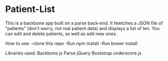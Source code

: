 # Patient-List
This is a backbone app built on a parse back-end. It fewtches a JSON file of "patients" (don't worry, not real patient data) and displays a list of ten. You can edit and delete patients, as well as add new ones.

How to use:
-clone this repo
-Run npm install
-Run bower install

Libraries used:
Backbone.js
Parse
jQuery
Bootstrap
underscore.js
